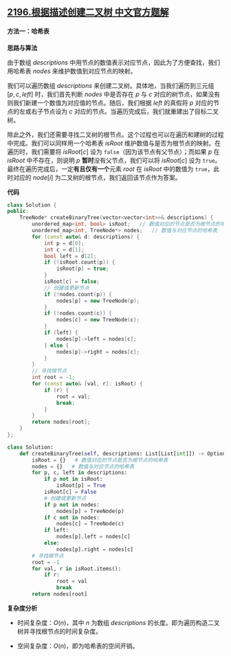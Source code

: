 ## [2196.根据描述创建二叉树 中文官方题解](https://leetcode.cn/problems/create-binary-tree-from-descriptions/solutions/100000/gen-ju-miao-shu-chuang-jian-er-cha-shu-b-sqrk)

#### 方法一：哈希表

**思路与算法**

由于数组 $\textit{descriptions}$ 中用节点的数值表示对应节点，因此为了方便查找，我们用哈希表 $\textit{nodes}$ 来维护数值到对应节点的映射。

我们可以遍历数组 $\textit{descriptions}$ 来创建二叉树。具体地，当我们遍历到三元组 $[p, c, \textit{left}]$ 时，我们首先判断 $\textit{nodes}$ 中是否存在 $p$ 与 $c$ 对应的树节点，如果没有则我们新建一个数值为对应值的节点。随后，我们根据 $\textit{left}$ 的真假将 $p$ 对应的节点的左或右子节点设为 $c$ 对应的节点。当遍历完成后，我们就重建出了目标二叉树。

除此之外，我们还需要寻找二叉树的根节点。这个过程也可以在遍历和建树的过程中完成。我们可以同样用一个哈希表 $\textit{isRoot}$ 维护数值与是否为根节点的映射。在遍历时，我们需要将 $\textit{isRoot}[c]$ 设为 $\texttt{false}$（因为该节点有父节点）；而如果 $p$ 在 $\textit{isRoot}$ 中不存在，则说明 $p$ **暂时**没有父节点，我们可以将 $\textit{isRoot}[c]$ 设为 $\texttt{true}$。最终在遍历完成后，一定**有且仅有一个**元素 $\textit{root}$ 在 $\textit{isRoot}$ 中的数值为 $\texttt{true}$，此时对应的 $\textit{node}[i]$ 为二叉树的根节点，我们返回该节点作为答案。

**代码**

```C++ [sol1-C++]
class Solution {
public:
    TreeNode* createBinaryTree(vector<vector<int>>& descriptions) {
        unordered_map<int, bool> isRoot;   // 数值对应的节点是否为根节点的哈希表
        unordered_map<int, TreeNode*> nodes;   // 数值与对应节点的哈希表
        for (const auto& d: descriptions) {
            int p = d[0];
            int c = d[1];
            bool left = d[2];
            if (!isRoot.count(p)) {
                isRoot[p] = true;
            }
            isRoot[c] = false;
            // 创建或更新节点
            if (!nodes.count(p)) {
                nodes[p] = new TreeNode(p);
            }
            if (!nodes.count(c)) {
                nodes[c] = new TreeNode(c);
            }
            if (left) {
                nodes[p]->left = nodes[c];
            } else {
                nodes[p]->right = nodes[c];
            }
        }
        // 寻找根节点
        int root = -1;
        for (const auto& [val, r]: isRoot) {
            if (r) {
                root = val;
                break;
            }
        }
        return nodes[root];
    }
};
```


```Python [sol1-Python3]
class Solution:
    def createBinaryTree(self, descriptions: List[List[int]]) -> Optional[TreeNode]:
        isRoot = {}   # 数值对应的节点是否为根节点的哈希表
        nodes = {}   # 数值与对应节点的哈希表
        for p, c, left in descriptions:
            if p not in isRoot:
                isRoot[p] = True
            isRoot[c] = False
            # 创建或更新节点
            if p not in nodes:
                nodes[p] = TreeNode(p)
            if c not in nodes:
                nodes[c] = TreeNode(c)
            if left:
                nodes[p].left = nodes[c]
            else:
                nodes[p].right = nodes[c]
        # 寻找根节点
        root = -1
        for val, r in isRoot.items():
            if r:
                root = val
                break
        return nodes[root]
```


**复杂度分析**

- 时间复杂度：$O(n)$，其中 $n$ 为数组 $\textit{descriptions}$ 的长度。即为遍历构造二叉树并寻找根节点的时间复杂度。

- 空间复杂度：$O(n)$，即为哈希表的空间开销。